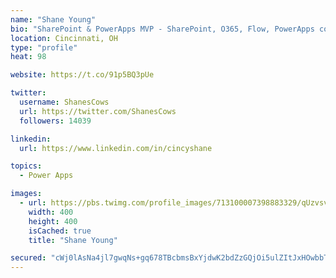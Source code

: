 ```yaml
---
name: "Shane Young"
bio: "SharePoint & PowerApps MVP - SharePoint, O365, Flow, PowerApps consulting? @PowerApps911 | Pure Snark? You found it."
location: Cincinnati, OH
type: "profile"
heat: 98

website: https://t.co/91p5BQ3pUe

twitter:
  username: ShanesCows
  url: https://twitter.com/ShanesCows
  followers: 14039

linkedin:
  url: https://www.linkedin.com/in/cincyshane

topics:
  - Power Apps

images:
  - url: https://pbs.twimg.com/profile_images/713100007398883329/qUzvsvQ3_400x400.jpg
    width: 400
    height: 400
    isCached: true
    title: "Shane Young"

secured: "cWj0lAsNa4jl7gwqNs+gq678TBcbmsBxYjdwK2bdZzGQjOi5ulZItJxHOwbbTsYmdNClG47PMBGCjiR9G67lzd6REJgT8f+vkUk2PIRvcZ40LlxWup9tkjxl+GlzfXcEx8WM3/Pbj6/ibAO35GHwv31GCtOo9yHKui47TRzWVhgByJV6BDcpd5zGahVVu64Ud5rU2nI5qX6iRxG7CbZfDkRcow925NdLXi8CShes+NScz7YbmCRS5Bowue6zXx7R3sczum7AbNRyqDN7+CdBXvIcfL07n7VZrsBgAjhucFvlZ7fSAa4sxl8spgrdgrXxvNIztqyO9kNmyHYsLWuXKPCdtz2Xg9Fz11IIhMFtgHh4RX4fcgYmF4a4d0n+X9/A30K8P7WNm0DaijXJvLCO9ToNmhm+N5t6h1+a8jTz29s=;38lkU5sJ5SNnVIj2xDLi4g=="
---
```


